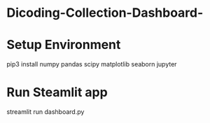 # Dicoding-Collection-Dashboard-
# Setup Environment
pip3 install numpy pandas scipy matplotlib seaborn jupyter


# Run Steamlit app
streamlit run dashboard.py
